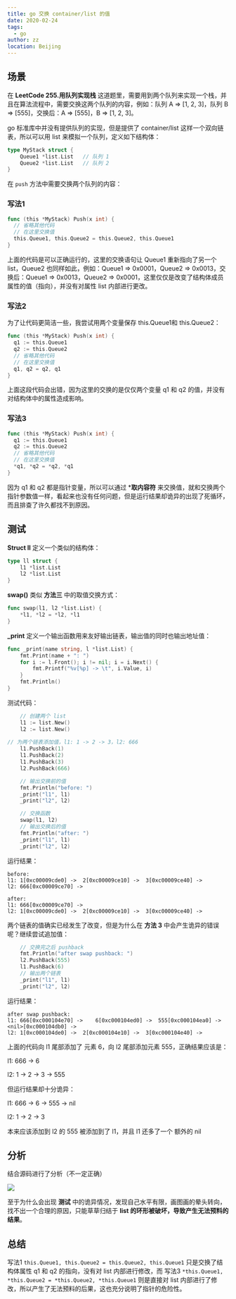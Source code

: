 ```yaml
---
title: go 交换 container/list 的值
date: 2020-02-24
tags: 
  - go
author: zz
location: Beijing  
---
```




## 场景

在 **LeetCode 255.用队列实现栈** 这道题里，需要用到两个队列来实现一个栈，并且在算法流程中，需要交换这两个队列的内容，例如：队列 A  => [1, 2, 3]，队列 B => [555]，交换后：A => [555]，B => [1, 2, 3]。

go 标准库中并没有提供队列的实现，但是提供了 container/list 这样一个双向链表，所以可以用 list 来模拟一个队列，定义如下结构体：

```go
type MyStack struct {
    Queue1 *list.List	// 队列 1
    Queue2 *list.List	// 队列 2
}
```



在 `push` 方法中需要交换两个队列的内容：

### 写法1

```go
func (this *MyStack) Push(x int) {
  // 省略其他代码
  // 在这里交换值
  this.Queue1, this.Queue2 = this.Queue2, this.Queue1
}
```

上面的代码是可以正确运行的，这里的交换语句让 Queue1 重新指向了另一个 list，Queue2 也同样如此，例如：Queue1 => 0x0001，Queue2 => 0x0013，交换后：Queue1 => 0x0013，Queue2 => 0x0001，这里仅仅是改变了结构体成员属性的值（指向），并没有对属性 list 内部进行更改。



### 写法2

为了让代码更简洁一些，我尝试用两个变量保存 this.Queue1和 this.Queue2：

```go
func (this *MyStack) Push(x int) {
  q1 := this.Queue1
  q2 := this.Queue2
  // 省略其他代码
  // 在这里交换值
  q1, q2 = q2, q1
}
```

上面这段代码会出错，因为这里的交换的是仅仅两个变量 q1 和 q2 的值，并没有对结构体中的属性造成影响。



### 写法3

```go
func (this *MyStack) Push(x int) {
  q1 := this.Queue1
  q2 := this.Queue2
  // 省略其他代码
  // 在这里交换值
  *q1, *q2 = *q2, *q1
}
```

因为 q1 和 q2 都是指针变量，所以可以通过 ***取内容符** 来交换值，就和交换两个指针参数值一样，看起来也没有任何问题，但是运行结果却诡异的出现了死循环，而且排查了许久都找不到原因。



## 测试

**Struct ll**  定义一个类似的结构体：

```go
type ll struct {
	l1 *list.List
	l2 *list.List
}
```



**swap()** 类似 **方法三** 中的取值交换方式：

```go
func swap(l1, l2 *list.List) {
	*l1, *l2 = *l2, *l1
}
```



**_print** 定义一个输出函数用来友好输出链表，输出值的同时也输出地址值：

```go
func _print(name string, l *list.List) {
	fmt.Print(name + ": ")
	for i := l.Front(); i != nil; i = i.Next() {
		fmt.Printf("%v[%p] -> \t", i.Value, i)
	}
	fmt.Println()
}
```



测试代码：

```go
	// 创建两个 list
	l1 := list.New()
	l2 := list.New()
	
// 为两个链表添加值，l1: 1 -> 2 -> 3，l2: 666
	l1.PushBack(1)
	l1.PushBack(2)
	l1.PushBack(3)
	l2.PushBack(666)

	// 输出交换前的值
	fmt.Println("before: ")
	_print("l1", l1)
	_print("l2", l2)

	// 交换函数
	swap(l1, l2)
	// 输出交换后的值
	fmt.Println("after: ")
	_print("l1", l1)
	_print("l2", l2)
```



运行结果：

```
before: 
l1: 1[0xc00009cde0] -> 	2[0xc00009ce10] -> 	3[0xc00009ce40] -> 	
l2: 666[0xc00009ce70] -> 	

after: 
l1: 666[0xc00009ce70] -> 	
l2: 1[0xc00009cde0] -> 	2[0xc00009ce10] -> 	3[0xc00009ce40] -> 	
```



两个链表的值确实已经发生了改变，但是为什么在 **方法 3** 中会产生诡异的错误呢？继续尝试追加值：

```go
	// 交换完之后 pushback
	fmt.Println("after swap pushback: ")
	l2.PushBack(555)
	l1.PushBack(6)
	// 输出两个链表
	_print("l1", l1)
	_print("l2", l2)
```



运行结果：

```
after swap pushback: 
l1: 666[0xc000104e70] -> 	6[0xc000104ed0] -> 	555[0xc000104ea0] -> 	<nil>[0xc000104db0] -> 	
l2: 1[0xc000104de0] -> 	2[0xc000104e10] -> 	3[0xc000104e40] -> 
```

上面的代码向 l1 尾部添加了 元素 6，向 l2 尾部添加元素 555，正确结果应该是：

l1:  666 -> 6

l2:  1 -> 2 -> 3 -> 555

但运行结果却十分诡异：

l1:  666 -> 6 -> 555 -> nil

l2:  1 -> 2 -> 3

本来应该添加到 l2 的 555 被添加到了 l1，并且 l1 还多了一个 额外的 nil



## 分析

结合源码进行了分析（不一定正确）



![](../.vuepress/public/go-container_list-swap.png)



至于为什么会出现 **测试** 中的诡异情况，发现自己水平有限，画图画的晕头转向，找不出一个合理的原因，只能草草归结于 **list 的环形被破坏，导致产生无法预料的结果**。



## 总结

写法1 `this.Queue1, this.Queue2 = this.Queue2, this.Queue1`  只是交换了结构体属性 q1 和 q2 的指向，没有对 list 内部进行修改，而 写法3 `*this.Queue1, *this.Queue2 = *this.Queue2, *this.Queue1` 则是直接对 list 内部进行了修改，所以产生了无法预料的后果，这也充分说明了指针的危险性。

<Vssue :title="$title" />








